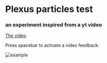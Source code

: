 # Plexus particles test
### an experiment inspired from a yt video

[The video](https://www.youtube.com/watch?v=ruNPkuYT1Ck)

Press spacebar to activate a video feedback.

![example](https://raw.githubusercontent.com/esnho/unity-plexus-particles/master/example.gif)
